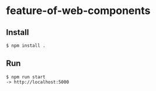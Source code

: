 # feature-of-web-components

## Install

```
$ npm install .
```

## Run

```
$ npm run start
-> http://localhost:5000
```


